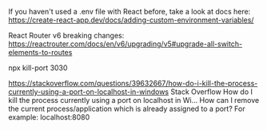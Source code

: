 If you haven't used a .env file with React before, take a look at docs here: https://create-react-app.dev/docs/adding-custom-environment-variables/

React Router v6 breaking changes: https://reactrouter.com/docs/en/v6/upgrading/v5#upgrade-all-switch-elements-to-routes

npx kill-port 3030

https://stackoverflow.com/questions/39632667/how-do-i-kill-the-process-currently-using-a-port-on-localhost-in-windows
Stack Overflow
How do I kill the process currently using a port on localhost in Wi...
How can I remove the current process/application which is already assigned to a port?
For example: localhost:8080

